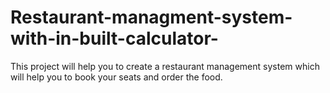 # Restaurant-managment-system-with-in-built-calculator-
This project will help you to create a restaurant management system which will help you to book your seats and order the food.  
